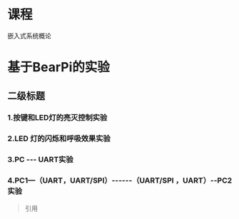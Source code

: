 ﻿# 课程
嵌入式系统概论

# 基于BearPi的实验
## 二级标题
### 1.按键和LED灯的亮灭控制实验
### 2.LED 灯的闪烁和呼吸效果实验
### 3.PC --- UART实验
### 4.PC1—（UART，UART/SPI）------（UART/SPI ，UART）--PC2实验
>引用
